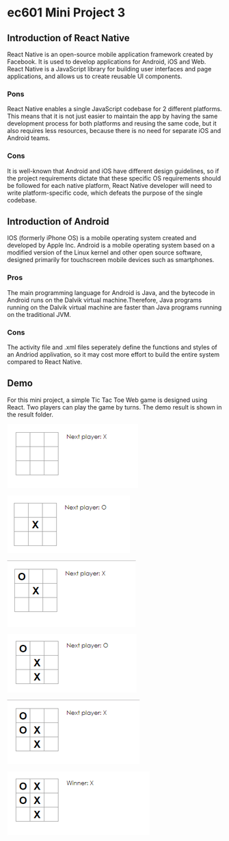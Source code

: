 # ec601 Mini Project 3
## Introduction of React Native
React Native is an open-source mobile application framework created by Facebook. It is used to develop applications for Android, iOS and Web. React Native is a JavaScript library for building user interfaces and page applications, and allows us to create reusable UI components.

### Pons
React Native enables a single JavaScript codebase for 2 different platforms. This means that it is not just easier to maintain the app by having the same development process for both platforms and reusing the same code, but it also requires less resources, because there is no need for separate iOS and Android teams.
### Cons
It is well-known that Android and iOS have different design guidelines, so if the project requirements dictate that these specific OS requirements should be followed for each native platform, React Native developer will need to write platform-specific code, which defeats the purpose of the single codebase.

## Introduction of Android
IOS (formerly iPhone OS) is a mobile operating system created and developed by Apple Inc. Android is a mobile operating system based on a modified version of the Linux kernel and other open source software, designed primarily for touchscreen mobile devices such as smartphones.

### Pros
The main programming language for Android is Java, and the bytecode in Android runs on the Dalvik virtual machine.Therefore, Java programs running on the Dalvik virtual machine are faster than Java programs running on the traditional JVM.
### Cons
The activity file and .xml files seperately define the functions and styles of an Andriod applivation, so it may cost more effort to build the entire system compared to React Native.


## Demo
For this mini project, a simple Tic Tac Toe Web game is designed using React. Two players can play the game by turns. The demo result is shown in the result folder.

![pic 1](https://github.com/827265717/ec601_mini3/blob/master/Result/1.png)

![pic 2](https://github.com/827265717/ec601_mini3/blob/master/Result/2.png)

![pic 3](https://github.com/827265717/ec601_mini3/blob/master/Result/3.png)

![pic 4](https://github.com/827265717/ec601_mini3/blob/master/Result/4.png)

![pic 5](https://github.com/827265717/ec601_mini3/blob/master/Result/5.png)

![pic 6](https://github.com/827265717/ec601_mini3/blob/master/Result/6.png)

